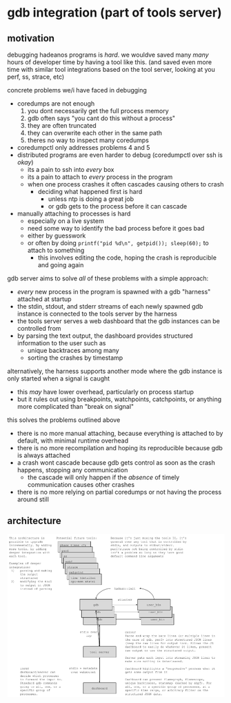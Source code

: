 # gdb integration (part of tools server)

## motivation

debugging hadeanos programs is _hard_.
we wouldve saved many _many_ hours of developer time by having a tool like this.
(and saved even more time with similar tool integrations based on the tool server, looking at you perf, ss, strace, etc)

concrete problems we/i have faced in debugging
 - coredumps are not enough
   1. you dont necessarily get the full process memory
   2. gdb often says "you cant do this without a process"
   3. they are often truncated
   4. they can overwrite each other in the same path
   5. theres no way to inspect many coredumps
 - coredumpctl only addresses problems 4 and 5
 - distributed programs are even harder to debug (coredumpctl over ssh is _okay_)
   - its a pain to ssh into _every_ box
   - its a pain to attach to _every_ process in the program
   - when one process crashes it often cascades causing others to crash
     - deciding what happened first is hard
       - unless ntp is doing a great job
       - or gdb gets to the process before it can cascade
 - manually attaching to processes is hard
   - especially on a live system
   - need some way to identify the bad process before it goes bad
   - either by guesswork
   - or often by doing `printf("pid %d\n", getpid()); sleep(60);` to attach to something
     - this involves editing the code, hoping the crash is reproducible and going again

gdb server aims to solve *all* of these problems with a simple approach:
 - *every* new process in the program is spawned with a gdb "harness" attached at startup
 - the stdin, stdout, and stderr streams of each newly spawned gdb instance is connected to the tools server by the harness
 - the tools server serves a web dashboard that the gdb instances can be controlled from
 - by parsing the text output, the dashboard provides structured information to the user such as
   - unique backtraces among many
   - sorting the crashes by timestamp

alternatively, the harness supports another mode where the gdb instance is only started when a signal is caught
 - this _may_ have lower overhead, particularly on process startup
 - but it rules out using breakpoints, watchpoints, catchpoints, or anything more complicated than "break on signal"

this solves the problems outlined above
 - there is no more manual attaching, because everything is attached to by default, with minimal runtime overhead
 - there is no more recompilation and hoping its reproducible because gdb is always attached
 - a crash wont cascade because gdb gets control as soon as the crash happens, stopping any communication
   - the cascade will only happen if the _absence_ of timely communication causes other crashes
 - there is no more relying on partial coredumps or not having the process around still

## architecture

![architecture diagram](architecture.png)
